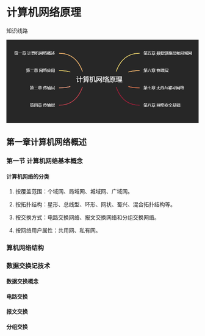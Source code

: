 # 计算机网络原理

知识线路

![知识大纲](../.vuepress/public/images/network/network_outline.png)

## 第一章计算机网络概述

### 第一节 计算机网络基本概念

#### 计算机网络的分类

1. 按覆盖范围：个域网、局域网、城域网、广域网。

2. 按拓扑结构：星形、总线型、环形、网状、蜀兴、混合拓扑结构等。

3. 按交换方式：电路交换网络、报文交换网络和分组交换网络。

4. 按网络用户属性：共用网、私有网。

### 算机网络结构

### 数据交换记技术

#### 数据交换概念

#### 电路交换

#### 报文交换

#### 分组交换
